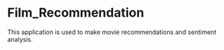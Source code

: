 # Film_Recommendation
This application is used to make movie recommendations and sentiment analysis.
